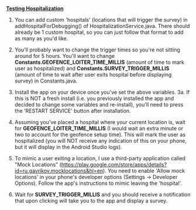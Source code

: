<b><u>Testing Hospitalization</u></b><br>
1. You can add custom 'hospitals' (locations that will trigger the survey) in addHospitalForDebugging() of HospitalizationService.java. There should already be 1 custom hospital, so you can just follow that format to add as many as you'd like. 

2. You'll probably want to change the trigger times so you're not sitting around for 5 hours. You'll want to change <b>Constants.GEOFENCE_LOITER_TIME_MILLIS</b> (amount of time to mark user as hospitalized) and <b>Constants.SURVEY_TRIGGER_MILLIS</b> (amount of time to wait after user exits hospital before displaying survey) in Constants.java.

3. Install the app on your device once you've set the above variables.
3a. If this is NOT a fresh install (i.e. you previously installed the app and decided to change some variables and re-install), you'll need to press the 'RESTART SERVICE' button after installation.

4. Assuming you've placed a hospital where your current location is, wait for <b>GEOFENCE_LOITER_TIME_MILLIS</b> (I would wait an extra minute or two to account for the geofence setup time). This will mark the user as hospitalized (you will NOT receive any indication of this on your phone, but it will display in the Android Studio logs).

5. To mimic a user exiting a location, I use a third-party application called "Mock Locations" (https://play.google.com/store/apps/details?id=ru.gavrikov.mocklocations&hl=en). You need to enable 'Allow mock locations' in your phone's developer options (Settings -> Developer Options). Follow the app's instructions to mimic leaving the 'hospital'. 

6. Wait for <b>SURVEY_TRIGGER_MILLIS</b> and you should receive a notification that upon clicking will take you to the app and display a survey.
